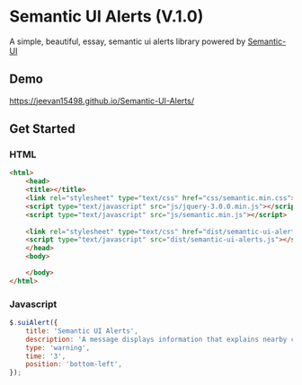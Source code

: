 
# Semantic UI Alerts (V.1.0)

A simple, beautiful, essay, semantic ui alerts library powered by
[Semantic-UI](semantic-ui.com)

## Demo

https://jeevan15498.github.io/Semantic-UI-Alerts/

## Get Started

### HTML

```html
<html>
    <head>
    <title></title>
    <link rel="stylesheet" type="text/css" href="css/semantic.min.css">
    <script type="text/javascript" src="js/jquery-3.0.0.min.js"></script>
    <script type="text/javascript" src="js/semantic.min.js"></script>
    
    <link rel="stylesheet" type="text/css" href="dist/semantic-ui-alerts.css">
    <script type="text/javascript" src="dist/semantic-ui-alerts.js"></script>
    </head>
    <body>

    </body>
</html>
```


### Javascript

```javascript
$.suiAlert({
    title: 'Semantic UI Alerts',
    description: 'A message displays information that explains nearby content',
    type: 'warning',
    time: '3',
    position: 'bottom-left',
});
```